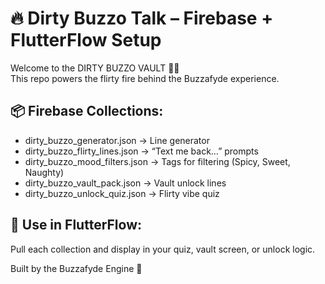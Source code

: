 # 🔥 Dirty Buzzo Talk – Firebase + FlutterFlow Setup

Welcome to the DIRTY BUZZO VAULT 🐝💦  
This repo powers the flirty fire behind the Buzzafyde experience.

## 📦 Firebase Collections:
- dirty_buzzo_generator.json → Line generator
- dirty_buzzo_flirty_lines.json → “Text me back…” prompts
- dirty_buzzo_mood_filters.json → Tags for filtering (Spicy, Sweet, Naughty)
- dirty_buzzo_vault_pack.json → Vault unlock lines
- dirty_buzzo_unlock_quiz.json → Flirty vibe quiz

## 📲 Use in FlutterFlow:
Pull each collection and display in your quiz, vault screen, or unlock logic.

Built by the Buzzafyde Engine 💋

